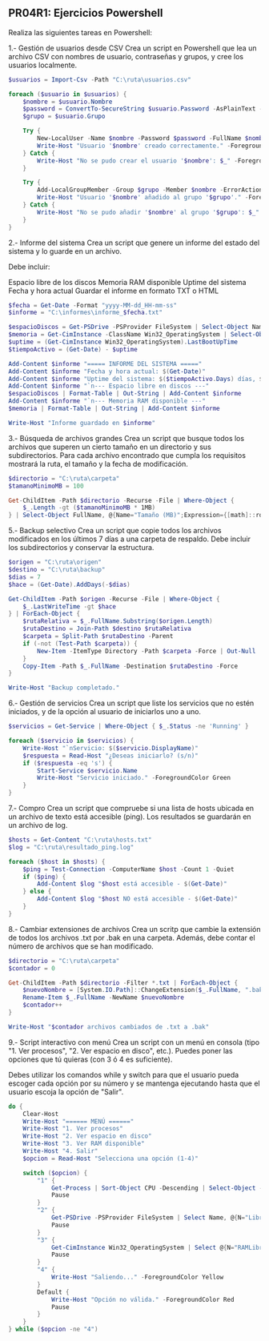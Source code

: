 ## PR04R1: Ejercicios Powershell
Realiza las siguientes tareas en Powershell:

1.- Gestión de usuarios desde CSV
Crea un script en Powershell que lea un archivo CSV con nombres de usuario, contraseñas y grupos, y cree los usuarios localmente.

``` Powershell
$usuarios = Import-Csv -Path "C:\ruta\usuarios.csv"

foreach ($usuario in $usuarios) {
    $nombre = $usuario.Nombre
    $password = ConvertTo-SecureString $usuario.Password -AsPlainText -Force
    $grupo = $usuario.Grupo

    Try {
        New-LocalUser -Name $nombre -Password $password -FullName $nombre -Description "Usuario creado por script" -ErrorAction Stop
        Write-Host "Usuario '$nombre' creado correctamente." -ForegroundColor Green
    } Catch {
        Write-Host "No se pudo crear el usuario '$nombre': $_" -ForegroundColor Red
    }

    Try {
        Add-LocalGroupMember -Group $grupo -Member $nombre -ErrorAction Stop
        Write-Host "Usuario '$nombre' añadido al grupo '$grupo'." -ForegroundColor Cyan
    } Catch {
        Write-Host "No se pudo añadir '$nombre' al grupo '$grupo': $_" -ForegroundColor Yellow
    }
}
```

2.- Informe del sistema
Crea un script que genere un informe del estado del sistema y lo guarde en un archivo.

Debe incluir:

Espacio libre de los discos
Memoria RAM disponible
Uptime del sistema
Fecha y hora actual
Guardar el informe en formato TXT o HTML

``` Powershell
$fecha = Get-Date -Format "yyyy-MM-dd_HH-mm-ss"
$informe = "C:\informes\informe_$fecha.txt"

$espacioDiscos = Get-PSDrive -PSProvider FileSystem | Select-Object Name, @{N="EspacioLibre(GB)";E={[math]::round($_.Free/1GB, 2)}}
$memoria = Get-CimInstance -ClassName Win32_OperatingSystem | Select-Object @{N="RAMLibre(GB)";E={[math]::round($_.FreePhysicalMemory/1MB, 2)}}
$uptime = (Get-CimInstance Win32_OperatingSystem).LastBootUpTime
$tiempoActivo = (Get-Date) - $uptime

Add-Content $informe "===== INFORME DEL SISTEMA ====="
Add-Content $informe "Fecha y hora actual: $(Get-Date)"
Add-Content $informe "Uptime del sistema: $($tiempoActivo.Days) días, $($tiempoActivo.Hours) horas"
Add-Content $informe "`n--- Espacio libre en discos ---"
$espacioDiscos | Format-Table | Out-String | Add-Content $informe
Add-Content $informe "`n--- Memoria RAM disponible ---"
$memoria | Format-Table | Out-String | Add-Content $informe

Write-Host "Informe guardado en $informe"
```

3.- Búsqueda de archivos grandes
Crea un script que busque todos los archivos que superen un cierto tamaño en un directorio y sus subdirectorios. Para cada archivo encontrado que cumpla los requisitos mostrará la ruta, el tamaño y la fecha de modificación.

``` Powershell 
$directorio = "C:\ruta\carpeta"
$tamanoMinimoMB = 100

Get-ChildItem -Path $directorio -Recurse -File | Where-Object {
    $_.Length -gt ($tamanoMinimoMB * 1MB)
} | Select-Object FullName, @{Name="Tamaño (MB)";Expression={[math]::round($_.Length / 1MB, 2)}}, LastWriteTime | Format-Table
```

5.- Backup selectivo
Crea un script que copie todos los archivos modificados en los últimos 7 días a una carpeta de respaldo. Debe incluir los subdirectorios y conservar la estructura.

``` Powershell 
$origen = "C:\ruta\origen"
$destino = "C:\ruta\backup"
$dias = 7
$hace = (Get-Date).AddDays(-$dias)

Get-ChildItem -Path $origen -Recurse -File | Where-Object {
    $_.LastWriteTime -gt $hace
} | ForEach-Object {
    $rutaRelativa = $_.FullName.Substring($origen.Length)
    $rutaDestino = Join-Path $destino $rutaRelativa
    $carpeta = Split-Path $rutaDestino -Parent
    if (-not (Test-Path $carpeta)) {
        New-Item -ItemType Directory -Path $carpeta -Force | Out-Null
    }
    Copy-Item -Path $_.FullName -Destination $rutaDestino -Force
}

Write-Host "Backup completado."

```

6.- Gestión de servicios
Crea un script que liste los servicios que no estén iniciados, y de la opción al usuario de iniciarlos uno a uno.

``` Powershell 
$servicios = Get-Service | Where-Object { $_.Status -ne 'Running' }

foreach ($servicio in $servicios) {
    Write-Host "`nServicio: $($servicio.DisplayName)"
    $respuesta = Read-Host "¿Deseas iniciarlo? (s/n)"
    if ($respuesta -eq 's') {
        Start-Service $servicio.Name
        Write-Host "Servicio iniciado." -ForegroundColor Green
    }
}

```

7.- Compro
Crea un script que compruebe si una lista de hosts ubicada en un archivo de texto está accesible (ping). Los resultados se guardarán en un archivo de log.
``` Powershell 
$hosts = Get-Content "C:\ruta\hosts.txt"
$log = "C:\ruta\resultado_ping.log"

foreach ($host in $hosts) {
    $ping = Test-Connection -ComputerName $host -Count 1 -Quiet
    if ($ping) {
        Add-Content $log "$host está accesible - $(Get-Date)"
    } else {
        Add-Content $log "$host NO está accesible - $(Get-Date)"
    }
}
```

8.- Cambiar extensiones de archivos
Crea un scritp que cambie la extensión de todos los archivos .txt por .bak en una carpeta. Además, debe contar el número de archivos que se han modificado.

``` Powershell 
$directorio = "C:\ruta\carpeta"
$contador = 0

Get-ChildItem -Path $directorio -Filter *.txt | ForEach-Object {
    $nuevoNombre = [System.IO.Path]::ChangeExtension($_.FullName, ".bak")
    Rename-Item $_.FullName -NewName $nuevoNombre
    $contador++
}

Write-Host "$contador archivos cambiados de .txt a .bak"

```

9.- Script interactivo con menú
Crea un script con un menú en consola (tipo "1. Ver procesos", "2. Ver espacio en disco", etc.). Puedes poner las opciones que tú quieras (con 3 ó 4 es suficiente).

Debes utilizar los comandos while y switch para que el usuario pueda escoger cada opción por su número y se mantenga ejecutando hasta que el usuario escoja la opción de "Salir".

``` Powershell 
do {
    Clear-Host
    Write-Host "====== MENÚ ======"
    Write-Host "1. Ver procesos"
    Write-Host "2. Ver espacio en disco"
    Write-Host "3. Ver RAM disponible"
    Write-Host "4. Salir"
    $opcion = Read-Host "Selecciona una opción (1-4)"

    switch ($opcion) {
        "1" {
            Get-Process | Sort-Object CPU -Descending | Select-Object -First 10 Name, CPU
            Pause
        }
        "2" {
            Get-PSDrive -PSProvider FileSystem | Select Name, @{N="Libre(GB)";E={[math]::round($_.Free / 1GB, 2)}}
            Pause
        }
        "3" {
            Get-CimInstance Win32_OperatingSystem | Select @{N="RAMLibre(GB)";E={[math]::round($_.FreePhysicalMemory / 1MB, 2)}}
            Pause
        }
        "4" {
            Write-Host "Saliendo..." -ForegroundColor Yellow
        }
        Default {
            Write-Host "Opción no válida." -ForegroundColor Red
            Pause
        }
    }
} while ($opcion -ne "4")

```